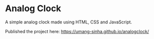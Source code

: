 # Analog Clock

A simple analog clock made using HTML, CSS and JavaScript.

Published the project here: https://umang-sinha.github.io/analogclock/